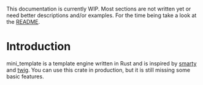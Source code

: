 This documentation is currently WIP. Most sections are not written yet or need 
better descriptions and/or examples. For the time being take a look at the 
[README](https://github.com/Julian-Alberts/mini_template_rs/blob/main/README.md).
# Introduction


mini_template is a template engine written in Rust and is inspired by [smarty](https://smarty.net) and [twig](https://twig.symfony.com/). You can use this crate in production, but it is still missing some basic features.
